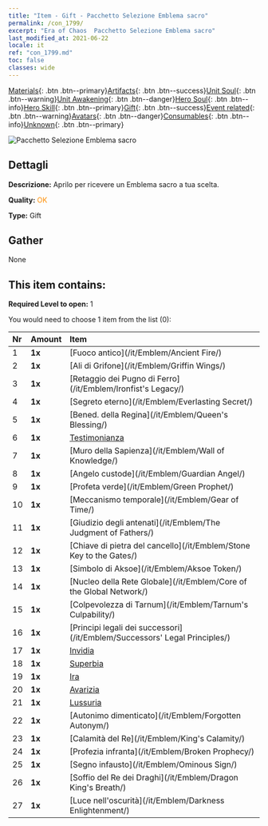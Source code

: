 ```yaml
---
title: "Item - Gift - Pacchetto Selezione Emblema sacro"
permalink: /con_1799/
excerpt: "Era of Chaos  Pacchetto Selezione Emblema sacro"
last_modified_at: 2021-06-22
locale: it
ref: "con_1799.md"
toc: false
classes: wide
---
```

 [Materials](/ItemsIT/){: .btn .btn--primary}[Artifacts](/ItemsIT/Artifacts/){: .btn .btn--success}[Unit Soul](/ItemsIT/UnitSoul/){: .btn .btn--warning}[Unit Awakening](/ItemsIT/UnitAwakening/){: .btn .btn--danger}[Hero Soul](/ItemsIT/HeroSoul/){: .btn .btn--info}[Hero Skill](/ItemsIT/HeroSkill/){: .btn .btn--primary}[Gift](/ItemsIT/Gift/){: .btn .btn--success}[Event related](/ItemsIT/Events/){: .btn .btn--warning}[Avatars](/ItemsIT/Avatars/){: .btn .btn--danger}[Consumables](/ItemsIT/Consumables/){: .btn .btn--info}[Unknown](/ItemsIT/Unknown/){: .btn .btn--primary}

 ![Pacchetto Selezione Emblema sacro](/images/t/i_907089.png)

## Dettagli
 **Descrizione:** Aprilo per ricevere un Emblema sacro a tua scelta.

 **Quality:** <span style="color: #FF8C00">OK</span>

 **Type:** Gift

## Gather

  None

## This item contains:

 **Required Level to open:** 1

 You would need to choose 1 item from the list (0):

  | Nr | Amount |     Item    |
  |:---|:-------|:------------|
  | 1 |  **1x** | [Fuoco antico](/it/Emblem/Ancient Fire/) |  | 
  | 2 |  **1x** | [Ali di Grifone](/it/Emblem/Griffin Wings/) |  | 
  | 3 |  **1x** | [Retaggio dei Pugno di Ferro](/it/Emblem/Ironfist's Legacy/) |  | 
  | 4 |  **1x** | [Segreto eterno](/it/Emblem/Everlasting Secret/) |  | 
  | 5 |  **1x** | [Bened. della Regina](/it/Emblem/Queen's Blessing/) |  | 
  | 6 |  **1x** | [Testimonianza](/it/Emblem/Witness/) |  | 
  | 7 |  **1x** | [Muro della Sapienza](/it/Emblem/Wall of Knowledge/) |  | 
  | 8 |  **1x** | [Angelo custode](/it/Emblem/Guardian Angel/) |  | 
  | 9 |  **1x** | [Profeta verde](/it/Emblem/Green Prophet/) |  | 
  | 10 |  **1x** | [Meccanismo temporale](/it/Emblem/Gear of Time/) |  | 
  | 11 |  **1x** | [Giudizio degli antenati](/it/Emblem/The Judgment of Fathers/) |  | 
  | 12 |  **1x** | [Chiave di pietra del cancello](/it/Emblem/Stone Key to the Gates/) |  | 
  | 13 |  **1x** | [Simbolo di Aksoe](/it/Emblem/Aksoe Token/) |  | 
  | 14 |  **1x** | [Nucleo della Rete Globale](/it/Emblem/Core of the Global Network/) |  | 
  | 15 |  **1x** | [Colpevolezza di Tarnum](/it/Emblem/Tarnum's Culpability/) |  | 
  | 16 |  **1x** | [Principi legali dei successori](/it/Emblem/Successors' Legal Principles/) |  | 
  | 17 |  **1x** | [Invidia](/it/Emblem/Jealousy/) |  | 
  | 18 |  **1x** | [Superbia](/it/Emblem/Arrogance/) |  | 
  | 19 |  **1x** | [Ira](/it/Emblem/Anger/) |  | 
  | 20 |  **1x** | [Avarizia](/it/Emblem/Greed/) |  | 
  | 21 |  **1x** | [Lussuria](/it/Emblem/Lust/) |  | 
  | 22 |  **1x** | [Autonimo dimenticato](/it/Emblem/Forgotten Autonym/) |  | 
  | 23 |  **1x** | [Calamità del Re](/it/Emblem/King's Calamity/) |  | 
  | 24 |  **1x** | [Profezia infranta](/it/Emblem/Broken Prophecy/) |  | 
  | 25 |  **1x** | [Segno infausto](/it/Emblem/Ominous Sign/) |  | 
  | 26 |  **1x** | [Soffio del Re dei Draghi](/it/Emblem/Dragon King's Breath/) |  | 
  | 27 |  **1x** | [Luce nell'oscurità](/it/Emblem/Darkness Enlightenment/) |  | 
